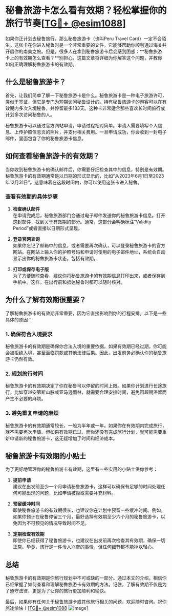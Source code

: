 # 秘鲁旅游卡怎么看有效期？轻松掌握你的旅行节奏[[TG💪+ @esim1088](https://t.me/s/esim1088)]

如果你正计划去秘鲁旅行，那么秘鲁旅游卡（也叫Peru Travel Card）一定不会陌生。这张卡在你进入秘鲁时是一个非常重要的文件，它能够帮助你顺利通过海关并开启你的南美之旅。但是，很多人在拿到秘鲁旅游卡后会感到困惑：**秘鲁旅游卡上的有效期怎么查看？**别担心，这篇文章将详细为你解答这个问题，并教你如何正确理解秘鲁旅游卡的有效期。

## 什么是秘鲁旅游卡？

首先，让我们简单了解一下秘鲁旅游卡是什么。秘鲁旅游卡是一种电子旅游许可，类似于签证，但它是专门为短期访问秘鲁设计的。持有秘鲁旅游卡的游客可以在有效期内多次入境秘鲁，并停留最多183天。这种卡非常适合那些喜欢长时间旅行或计划多次访问秘鲁的人。

秘鲁旅游卡可以通过官方网站申请，申请过程相对简单。申请人需要填写个人信息、上传护照信息页的照片，并支付相关费用。一旦申请成功，你会收到一封电子邮件，里面包含了你的秘鲁旅游卡信息。

## 如何查看秘鲁旅游卡的有效期？

当你收到秘鲁旅游卡的确认邮件后，你需要仔细检查其中的信息，特别是有效期。秘鲁旅游卡的有效期通常是以日期的形式显示的，比如“从2023年6月1日至2023年12月31日”。这意味着在这段时间内，你可以使用这张卡进入秘鲁。

### 查看有效期的具体步骤

1. **检查确认邮件**  
   在申请完成后，秘鲁旅游部门会通过电子邮件发送你的秘鲁旅游卡信息。打开这封邮件，找到关于有效期的部分。通常，这部分会明确标注“Validity Period”或者直接以日期形式呈现。

2. **登录官网查询**  
   如果你忘记了邮箱中的信息，或者需要再次确认，可以登录秘鲁旅游卡的官方网站。在网站上输入你的护照号码和申请时使用的电子邮件地址，系统会自动显示出你的秘鲁旅游卡状态，包括有效期。

3. **打印或保存电子版**  
   为了方便随时查看，建议你将秘鲁旅游卡的有效期信息打印出来，或者保存到手机中。这样，在出行前和抵达秘鲁时都可以随时核对。

## 为什么了解有效期很重要？

了解秘鲁旅游卡的有效期非常重要，因为它直接影响到你的行程安排。以下是一些具体的原因：

### 1. 确保符合入境要求  
秘鲁旅游卡的有效期是确保你合法入境的重要依据。如果有效期已经过期，你可能会被拒绝入境，甚至面临罚款或其他法律后果。因此，出发前务必确认你的秘鲁旅游卡仍然有效。

### 2. 规划旅行时间  
秘鲁旅游卡的有效期决定了你在秘鲁可以停留的时间上限。如果你计划进行长途旅行，比如穿越安第斯山脉或亚马逊雨林，就需要合理安排时间，避免因超期滞留而产生不必要的麻烦。

### 3. 避免重复申请的麻烦  
秘鲁旅游卡的有效期通常较长，一般为半年或一年。如果你在有效期内完成旅行，就不需要再次申请。但如果有效期已过，而你还没有完成旅行计划，就可能需要重新申请新的秘鲁旅游卡，这无疑增加了时间和经济成本。

## 秘鲁旅游卡有效期的小贴士

为了更好地管理你的秘鲁旅游卡有效期，这里有一些实用的小贴士供你参考：

1. **提前申请**  
   建议在出发前至少一个月申请秘鲁旅游卡，这样可以确保有足够的时间处理任何可能出现的问题，比如申请被拒或需要补充材料。

2. **预留缓冲时间**  
   即使秘鲁旅游卡的有效期很长，也建议你在计划中预留一些缓冲时间。例如，如果你预计在秘鲁停留三个月，最好选择有效期至少六个月的秘鲁旅游卡，以免因为不可预见的情况导致时间不足。

3. **定期检查有效期**  
   即使你已经获得了秘鲁旅游卡，也建议在出发前再次检查其有效期，确保一切正常。毕竟，旅行是一件令人兴奋的事情，但任何细节都不能掉以轻心。

## 总结

秘鲁旅游卡的有效期是你旅行规划中不可或缺的一部分。通过本文的介绍，相信你已经掌握了如何查看和理解秘鲁旅游卡有效期的方法。记住，了解有效期不仅是为了遵守法律，更是为了让你的旅行更加顺利和愉快。

最后，如果你有任何关于秘鲁旅游卡或其他旅行相关的问题，欢迎随时咨询。祝你旅途愉快！[[TG💪+ @esim1088](https://t.me/s/esim1088) ![Image](https://i.postimg.cc/4NQfJmqS/Snipaste-2025-05-13-00-14-12.png)]